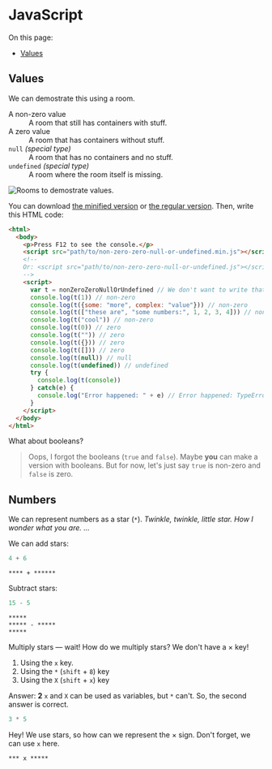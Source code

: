 # JavaScript

On this page:

- [Values](#values)

## Values

We can demostrate this using a room.

<dl>
  <dt>A non-zero value</dt>
  <dd>A room that still has containers with stuff.</dd>
  <dt>A zero value</dt>
  <dd>A room that has containers without stuff.</dd>
  <dt><code>null</code> <i>(special type)</i></dt>
  <dd>A room that has no containers and no stuff.</dd>
  <dt><code>undefined</code> <i>(special type)</i></dt>
  <dd>A room where the room itself is missing.</dd>
</dl>

![Rooms to demostrate values.](https://user-images.githubusercontent.com/69879040/143264241-11bcbf27-08a0-46df-8509-bfa43b709bc8.jpeg)

You can download [the minified version](non-zero-zero-null-or-undefined.min.js) or [the regular version](non-zero-zero-null-or-undefined.js). Then, write this HTML code:
```html
<html>
  <body>
    <p>Press F12 to see the console.</p>
    <script src="path/to/non-zero-zero-null-or-undefined.min.js"></script>
    <!--
    Or: <script src="path/to/non-zero-zero-null-or-undefined.js"></script>
    -->
    <script>
      var t = nonZeroZeroNullOrUndefined // We don't want to write that much
      console.log(t(1)) // non-zero
      console.log(t({some: "more", complex: "value"})) // non-zero
      console.log(t(["these are", "some numbers:", 1, 2, 3, 4])) // non-zero
      console.log(t("cool")) // non-zero
      console.log(t(0)) // zero
      console.log(t("")) // zero
      console.log(t({})) // zero
      console.log(t([])) // zero
      console.log(t(null)) // null
      console.log(t(undefined)) // undefined
      try {
        console.log(t(console))
      } catch(e) {
        console.log("Error happened: " + e) // Error happened: TypeError: Value must be a number, string, object, null, or undefined.
      }
    </script>
  </body>
</html>
```

What about booleans?

> Oops, I forgot the booleans (`true` and `false`). Maybe **you** can make a version with booleans. But for now, let's just say `true` is non-zero and `false` is zero.

## Numbers

We can represent numbers as a star (`*`). *Twinkle, twinkle, little star. How I wonder what you are. ...*

We can add stars:

```javascript
4 + 6
```

```
**** + ******
```

Subtract stars:

```javascript
15 - 5
```

```
*****
***** - *****
*****
```

Multiply stars &mdash; wait! How do we multiply stars? We don't have a &times; key!

1. Using the `x` key.
2. Using the `*` (`shift` + `8`) key
3. Using the `X` (`shift` + `x`) key

Answer: **2** `x` and `X` can be used as variables, but `*` can't. So, the second answer is correct.

```javascript
3 * 5
```

Hey! We use stars, so how can we represent the &times; sign. Don't forget, we can use `x` here.

```
*** x *****
```
